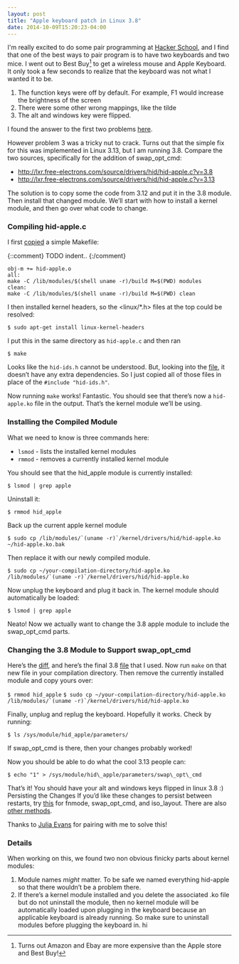 ```yaml
---
layout: post
title: "Apple keyboard patch in Linux 3.8"
date: 2014-10-09T15:20:23-04:00
---
```



I'm really excited to do some pair programming at [Hacker School](http://hackerschool.com), and I find that one of the best ways to pair program is to have two keyboards and two mice. I went out to Best Buy[^bestbuy] to get a wireless mouse and Apple Keyboard. It only took a few seconds to realize that the keyboard was not what I wanted it to be.

1. The function keys were off by default. For example, F1 would increase the brightness of the screen
2. There were some other wrong mappings, like the tilde
3. The alt and windows key were flipped.

I found the answer to the first two problems [here](http://anrieff.net/abs/viewpost.php?lang=en&id=44).

However problem 3 was a tricky nut to crack. Turns out that the simple fix for this was implemented in Linux 3.13, but I am running 3.8. Compare the two sources, specifically for the addition of swap\_opt\_cmd:

- <http://lxr.free-electrons.com/source/drivers/hid/hid-apple.c?v=3.8>
- <http://lxr.free-electrons.com/source/drivers/hid/hid-apple.c?v=3.13>

The solution is to copy some the code from 3.12 and put it in the 3.8 module. Then install that changed module. We’ll start with how to install a kernel module, and then go over what code to change.

### Compiling hid-apple.c
I first [copied](http://www.tldp.org/LDP/lkmpg/2.6/html/x181.html) a simple Makefile:

{::comment}
TODO indent.. 
{:/comment}
~~~~~~
obj-m += hid-apple.o
all:
make -C /lib/modules/$(shell uname -r)/build M=$(PWD) modules
clean:
make -C /lib/modules/$(shell uname -r)/build M=$(PWD) clean
~~~~~~



I then installed kernel headers, so the <linux/*.h> files at the top could be resolved:

`$ sudo apt-get install linux-kernel-headers`

I put this in the same directory as `hid-apple.c` and then ran

`$ make`

Looks like the `hid-ids.h` cannot be understood. But, looking into the [file](http://lxr.free-electrons.com/source/drivers/hid/hid-ids.h?v=3.8), it doesn’t have any extra dependencies. So I just copied all of those files in place of the `#include "hid-ids.h"`.

Now running `make` works! Fantastic. You should see that there’s now a `hid-apple.ko` file in the output. That’s the kernel module we’ll be using.

### Installing the Compiled Module
What we need to know is three commands here:

- `lsmod` - lists the installed kernel modules
- `rmmod` - removes a currently installed kernel module

You should see that the hid\_apple module is currently installed:

`$ lsmod | grep apple`

Uninstall it:

`$ rmmod hid_apple`

Back up the current apple kernel module

``$ sudo cp /lib/modules/`(uname -r)`/kernel/drivers/hid/hid-apple.ko ~/hid-apple.ko.bak``

Then replace it with our newly compiled module.

``$ sudo cp ~/your-compilation-directory/hid-apple.ko  /lib/modules/`(uname -r)`/kernel/drivers/hid/hid-apple.ko``

Now unplug the keyboard and plug it back in. The kernel module should automatically be loaded:

`$ lsmod | grep apple`

Neato! Now we actually want to change the 3.8 apple module to include the swap\_opt\_cmd parts.

### Changing the 3.8 Module to Support swap\_opt\_cmd
Here’s the [diff](http://chaselambda.com/gists/apple-kernel-support/3.8diff.txt), and here’s the final 3.8 [file](http://chaselambda.com/gists/apple-kernel-support/hid-apple.c) that I used. Now run `make` on that new file in your compilation directory. Then remove the currently installed module and copy yours over:

`$ rmmod hid_apple`
``$ sudo cp ~/your-compilation-directory/hid-apple.ko  /lib/modules/`(uname -r)`/kernel/drivers/hid/hid-apple.ko``

Finally, unplug and replug the keyboard. Hopefully it works. Check by running:

`$ ls /sys/module/hid_apple/parameters/`

If swap\_opt\_cmd is there, then your changes probably worked!

Now you should be able to do what the cool 3.13 people can:

`$ echo "1" > /sys/module/hid\_apple/parameters/swap\_opt\_cmd`

That’s it! You should have your alt and windows keys flipped in linux 3.8 :)
Persisting the Changes
If you’d like these changes to persist between restarts, try [this](http://askubuntu.com/a/531233/103700) for fnmode, swap\_opt\_cmd, and iso\_layout.
There are also [other methods](https://help.ubuntu.com/community/AppleKeyboard).


Thanks to [Julia Evans](http://jvns.ca/) for pairing with me to solve this!

### Details
When working on this, we found two non obvious finicky parts about kernel modules:

1. Module names *might* matter. To be safe we named everything hid-apple so that there wouldn’t be a problem there.
2. If there’s a kernel module installed and you delete the associated .ko file but do not uninstall the module, then no kernel module will be automatically loaded upon plugging in the keyboard because an applicable keyboard is already running. So make sure to uninstall modules before plugging the keyboard in.
hi
 
[^bestbuy]: Turns out Amazon and Ebay are more expensive than the Apple store and Best Buy!
